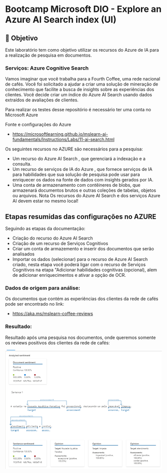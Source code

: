 # Bootcamp Microsoft DIO - Explore an Azure AI Search index (UI)

## 🚀 Objetivo
Este laboratório tem como objetivo utilizar os recursos do Azure de IA para a realização de pesquisa em documentos.

### Serviços: Azure Cognitive Search
Vamos imaginar que você trabalha para a Fourth Coffee, uma rede nacional de cafés. Você foi solicitado a ajudar a criar uma solução de mineração de conhecimento que facilite a busca de insights sobre as experiências dos clientes. Você decide criar um índice do Azure AI Search usando dados extraídos de avaliações de clientes.

Para realizar os testes desse repositório é necessário ter uma conta no Microsoft Azure

Fonte e configurações do Azure
* https://microsoftlearning.github.io/mslearn-ai-fundamentals/Instructions/Labs/11-ai-search.html

Os seguintes recursos no AZURE são necessários para a pesquisa:

* Um recurso do Azure AI Search , que gerenciará a indexação e a consulta.
* Um recurso de serviços de IA do Azure , que fornece serviços de IA para habilidades que sua solução de pesquisa pode usar para enriquecer os dados na fonte de dados com insights gerados por IA.
* Uma conta de armazenamento com contêineres de blobs, que armazenará documentos brutos e outras coleções de tabelas, objetos ou arquivos.
Nota Os recursos do Azure AI Search e dos serviços Azure AI devem estar no mesmo local!

## Etapas resumidas das configurações no AZURE

Seguindo as etapas da documentação:
 * Criação do recurso do Azure AI Search
 * Criação de um recurso de Serviços Cognitivos
 * Criar um conta de armazemento e inserir dos documentos que serão analisados
 * Importar os dados (selecionar) para o recurso de Azure AI Search criado, nesta etapa 
você poderá ligar com o recurso de Serviços Cognitivos na etapa "Adicionar habilidades cognitivas (opcional), alem de adicionar enriquecimentos e ativar a opção de OCR.

### Dados de origem para análise:

Os documentos que contém as experiências dos clientes da rede de cafés pode ser encontrado no link:
 * https://aka.ms/mslearn-coffee-reviews

### Resultado:
Resultado após uma pesquisa nos documentos, onde queremos somente os reviews positivos dos clientes da rede de cafés:

![alt text](https://github.com/AlexandreSato2023/labdio04/blob/main/outputs/analise_1.png?raw=true)
